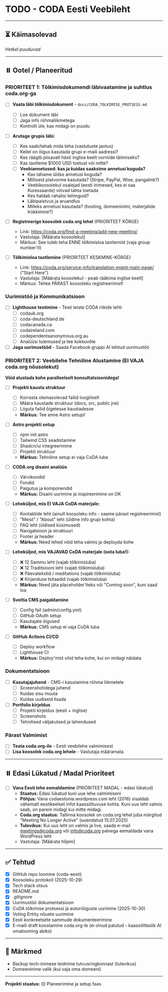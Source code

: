 # TODO - CODA Eesti Veebileht

---

## ⏳ Käimasolevad

*Hetkel puuduvad*

---

## ⏸️ Ootel / Planeeritud

### PRIORITEET 1: Tõlkimisdokumendi läbivaatamine ja suhtlus coda.org-ga

- [ ] **Vaata läbi tõlkimisdokument** - `docs/CODA_TOLKIMISE_PROTSESS.md`
  - [ ] Loe dokument läbi
  - [ ] Jaga info rühmaliikmetega
  - [ ] Kontrolli üle, kas midagi on puudu

- [ ] **Arutage grupis läbi:**
  - [ ] Kes saab/tahab mida teha (vastutuste jaotus)
  - [ ] Kellel on õigus kasutada grupi e-maili aadressi?
  - [ ] Kes räägib piisavalt hästi inglise keelt vormide täitmiseks?
  - [ ] Kas taotleme $1000 USD toetust või mitte?
  - [ ] **Veebiannetused: kas ja kuidas saaksime annetusi koguda?**
    - Kas tahame üldse annetusi koguda?
    - Milliseid platvorme kasutada? (Stripe, PayPal, Wise, pangalink?)
    - Veebikoosolekul osalejad (eesti inimesed, kes ei saa Kuressaarde) võivad tahta toetada
    - Kes haldab rahalisi tehinguid?
    - Läbipaistvus ja aruandlus
    - Milleks annetusi kasutada? (hosting, domeeninimi, materjalide trükkimine?)

- [ ] **Registreerige koosolek coda.org lehel** (PRIORITEET KÕRGE)
  - Link: https://coda.org/find-a-meeting/add-new-meeting/
  - Vastutaja: [Määrata koosolekul]
  - Märkus: See tuleb teha ENNE tõlkimisloa taotlemist (vaja group number'it)

- [ ] **Tõlkimisloa taotlemine** (PRIORITEET KESKMINE-KÕRGE)
  - Link: https://coda.org/service-info/translation-mgmt-main-page/ ("Start Here")
  - Vastutaja: [Määrata koosolekul - peab rääkima inglise keelt]
  - Märkus: Tehke PÄRAST koosoleku registreerimist!

### Uurimistöö ja Kommunikatsioon

- [ ] **Lighthouse testimine** - Testi teiste CODA riikide lehti
  - [ ] codauk.org
  - [ ] coda-deutschland.de
  - [ ] codacanada.ca
  - [ ] codaireland.com
  - [ ] codependentsanonymous.org.au
  - [ ] Analüüsi tulemused ja tee kokkuvõte

- [ ] **Jaga uurimustööd** - Saada Facebook gruppi AI tehtud uurimustöö

### PRIORITEET 2: Veebilehe Tehniline Alustamine (EI VAJA coda.org nõusolekut)

**Võid alustada kohe paralleelselt konsultatsioonidega!**

- [ ] **Projekti kausta struktuur**
  - [ ] Korrasta olemasolevad failid loogiliselt
  - [ ] Määra kaustade struktuur (docs, src, public jne)
  - [ ] Liiguta failid õigetesse kaustadesse
  - **Märkus:** Tee enne Astro setupi!

- [ ] **Astro projekti setup**
  - [ ] npm init astro
  - [ ] Tailwind CSS seadistamine
  - [ ] Shadcn/ui integreerimine
  - [ ] Projekti struktuur
  - **Märkus:** Tehniline setup ei vaja CoDA luba

- [ ] **CODA.org disaini analüüs**
  - [ ] Värvikoodid
  - [ ] Fondid
  - [ ] Paigutus ja komponendid
  - **Märkus:** Disaini uurimine ja inspireerimine on OK

- [ ] **Leheküljed, mis EI VAJA CoDA materjale:**
  - [ ] Kontaktide leht (ainult koosoleku info - saame pärast registreerimist)
  - [ ] "Meist" / "About" leht (üldine info grupi kohta)
  - [ ] FAQ leht (üldised küsimused)
  - [ ] Navigatsioon ja struktuuri
  - [ ] Footer ja header
  - **Märkus:** Need lehed võid teha valmis ja deployda kohe

- [ ] **Leheküljed, mis VAJAVAD CoDA materjale (oota luba!):**
  - [ ] ❌ 12 Sammu leht (vajab tõlkimisluba)
  - [ ] ❌ 12 Traditsiooni leht (vajab tõlkimisluba)
  - [ ] ❌ Päevatekstid / meditations (vajab tõlkimisluba)
  - [ ] ❌ Kirjanduse tsitaadid (vajab tõlkimisluba)
  - **Märkus:** Need jäta placeholder'iteks või "Coming soon", kuni saad loa

- [ ] **Sveltia CMS paigaldamine**
  - [ ] Config fail (admin/config.yml)
  - [ ] GitHub OAuth setup
  - [ ] Kasutajate õigused
  - **Märkus:** CMS setup ei vaja CoDA luba

- [ ] **GitHub Actions CI/CD**
  - [ ] Deploy workflow
  - [ ] Lighthouse CI
  - **Märkus:** Deploy'mist võid teha kohe, kui on midagi näidata

### Dokumentatsioon

- [ ] **Kasutajajuhend** - CMS-i kasutamine rühma liikmetele
  - [ ] Screenshotidega juhend
  - [ ] Kuidas sisu muuta
  - [ ] Kuidas uudiseid lisada

- [ ] **Portfolio kirjeldus**
  - [ ] Projekti kirjeldus (eesti + inglise)
  - [ ] Screenshots
  - [ ] Tehnilised väljakutsed ja lahendused

### Pärast Valmimist

- [ ] **Teata coda.org-ile** - Eesti veebilehe valmimisest
- [ ] **Lisa koosolek coda.org lehele** - Vastutaja määramata

---

## ⏸️ Edasi Lükatud / Madal Prioriteet

- [ ] **Vana Eesti lehe eemaldamine** (PRIORITEET MADAL - edasi lükatud)
  - **Staatus:** Edasi lükatud kuni uue lehe valmimiseni
  - **Põhjus:** Vana codaestonia.wordpress.com leht (2016) sisaldab vähemalt eestikeelset infot kaassõltuvuse kohta. Kuni uus leht valmis saab, on parem midagi kui mitte midagi.
  - **Coda.org staatus:** Tallinna koosolek on coda.org lehel juba märgitud "Meeting No Longer Active" (uuendatud 15.07.2025)
  - **Tulevikus:** Kui uus leht on valmis ja live, saada e-mail meetings@coda.org või info@coda.org palvega eemaldada vana WordPress leht
  - Vastutaja: [Määrata hiljem]

---

## ✅ Tehtud

- [x] GitHub repo loomine (coda-eesti)
- [x] Koosoleku protokoll (2025-10-29)
- [x] Tech stack otsus
- [x] README.md
- [x] .gitignore
- [x] Uurimustöö dokumentatsioon
- [x] CoDA tõlkimise protsessi ja autoriõiguste uurimine (2025-10-30)
- [x] Voting Entity nõuete uurimine
- [x] Eesti konkreetsete sammude dokumenteerimine
- [x] E-maili draft koostamine coda.org-le (ei olnud palutud - kaassõltlaslik AI omalooming abiks)

---

## 📝 Märkmed

- Backup tech-inimese leidmine tutvusringkonnast (tulevikus)
- Domeeninime valik (kui vaja oma domeeni)

---

**Projekti staatus:** 🟡 Planeerimine ja setup faas
